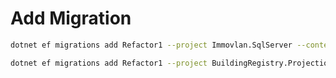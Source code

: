 # Add Migration

```bash
dotnet ef migrations add Refactor1 --project Immovlan.SqlServer --context ImmovlanContext
```

```bash
dotnet ef migrations add Refactor1 --project BuildingRegistry.Projections.Legacy/ --startup-project EF.MigrationsHelper/
```
